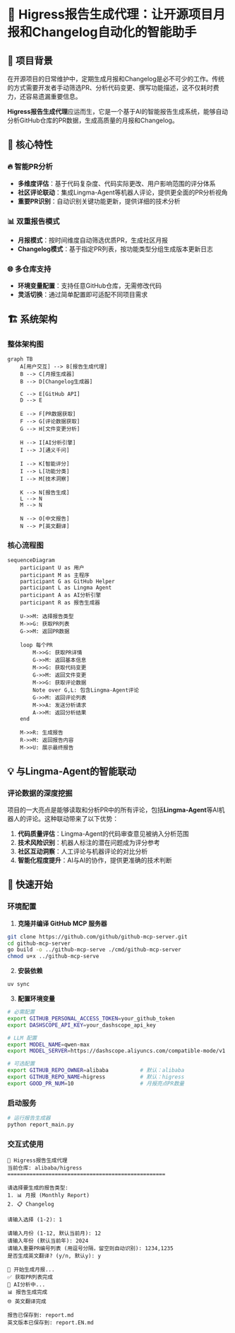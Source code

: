 # 🤖 Higress报告生成代理：让开源项目月报和Changelog自动化的智能助手

## 📖 项目背景

在开源项目的日常维护中，定期生成月报和Changelog是必不可少的工作。传统的方式需要开发者手动筛选PR、分析代码变更、撰写功能描述，这不仅耗时费力，还容易遗漏重要信息。

**Higress报告生成代理**应运而生，它是一个基于AI的智能报告生成系统，能够自动分析GitHub仓库的PR数据，生成高质量的月报和Changelog。

## 🎯 核心特性

### 🔥 智能PR分析
- **多维度评估**：基于代码复杂度、代码实际更改、用户影响范围的评分体系
- **社区评论联动**：集成Lingma-Agent等机器人评论，提供更全面的PR分析视角
- **重要PR识别**：自动识别关键功能更新，提供详细的技术分析

### 📊 双重报告模式
- **月报模式**：按时间维度自动筛选优质PR，生成社区月报
- **Changelog模式**：基于指定PR列表，按功能类型分组生成版本更新日志

### 🌐 多仓库支持
- **环境变量配置**：支持任意GitHub仓库，无需修改代码
- **灵活切换**：通过简单配置即可适配不同项目需求

## 🏗️ 系统架构

### 整体架构图
```mermaid
graph TB
    A[用户交互] --> B[报告生成代理]
    B --> C[月报生成器]
    B --> D[Changelog生成器]
    
    C --> E[GitHub API]
    D --> E
    
    E --> F[PR数据获取]
    F --> G[评论数据获取]
    G --> H[文件变更分析]
    
    H --> I[AI分析引擎]
    I --> J[通义千问]
    
    I --> K[智能评分]
    I --> L[功能分类]
    I --> M[技术洞察]
    
    K --> N[报告生成]
    L --> N
    M --> N
    
    N --> O[中文报告]
    N --> P[英文翻译]
```


### 核心流程图
```mermaid
sequenceDiagram
    participant U as 用户
    participant M as 主程序
    participant G as GitHub Helper
    participant L as Lingma Agent
    participant A as AI分析引擎
    participant R as 报告生成器
    
    U->>M: 选择报告类型
    M->>G: 获取PR列表
    G->>M: 返回PR数据
    
    loop 每个PR
        M->>G: 获取PR详情
        G->>M: 返回基本信息
        M->>G: 获取代码变更
        G->>M: 返回文件变更
        M->>G: 获取评论数据
        Note over G,L: 包含Lingma-Agent评论
        G->>M: 返回评论列表
        M->>A: 发送分析请求
        A->>M: 返回分析结果
    end
    
    M->>R: 生成报告
    R->>M: 返回报告内容
    M->>U: 展示最终报告
```


## 💡 与Lingma-Agent的智能联动

### 评论数据的深度挖掘

项目的一大亮点是能够读取和分析PR中的所有评论，包括**Lingma-Agent**等AI机器人的评论。这种联动带来了以下优势：

1. **代码质量评估**：Lingma-Agent的代码审查意见被纳入分析范围
2. **技术风险识别**：机器人标注的潜在问题成为评分参考
3. **社区互动洞察**：人工评论与机器评论的对比分析
4. **智能化程度提升**：AI与AI的协作，提供更准确的技术判断

## 🚀 快速开始

### 环境配置

1. **克隆并编译 GitHub MCP 服务器**
```bash
git clone https://github.com/github/github-mcp-server.git
cd github-mcp-server
go build -o ../github-mcp-serve ./cmd/github-mcp-server
chmod u+x ../github-mcp-serve
```

2. **安装依赖**
```bash
uv sync
```

3. **配置环境变量**
```bash
# 必需配置
export GITHUB_PERSONAL_ACCESS_TOKEN=your_github_token
export DASHSCOPE_API_KEY=your_dashscope_api_key

# LLM 配置
export MODEL_NAME=qwen-max
export MODEL_SERVER=https://dashscope.aliyuncs.com/compatible-mode/v1

# 可选配置
export GITHUB_REPO_OWNER=alibaba          # 默认：alibaba
export GITHUB_REPO_NAME=higress           # 默认：higress
export GOOD_PR_NUM=10                     # 月报亮点PR数量
```


### 启动服务

```bash
# 运行报告生成器
python report_main.py
```

### 交互式使用

```
🤖 Higress报告生成代理
当前仓库: alibaba/higress
==================================================

请选择要生成的报告类型:
1. 📊 月报 (Monthly Report)
2. 📋 Changelog

请输入选择 (1-2): 1

请输入月份 (1-12, 默认当前月): 12
请输入年份 (默认当前年): 2024
请输入重要PR编号列表 (用逗号分隔，留空则自动识别): 1234,1235
是否生成英文翻译? (y/n, 默认y): y

🔄 开始生成月报...
✅ 获取PR列表完成
🤖 AI分析中...
📊 报告生成完成
🌐 英文翻译完成

报告已保存到: report.md
英文版本已保存到: report.EN.md
```

